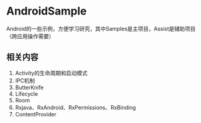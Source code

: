 # AndroidSample

Android的一些示例，方便学习研究，其中Samples是主项目，Assist是辅助项目（跨应用操作需要）

## 相关内容

1. Activity的生命周期和启动模式
2. IPC机制
3. ButterKnife
4. Lifecycle
5. Room
6. Rxjava、RxAndroid、RxPermissions、RxBinding
7. ContentProvider
